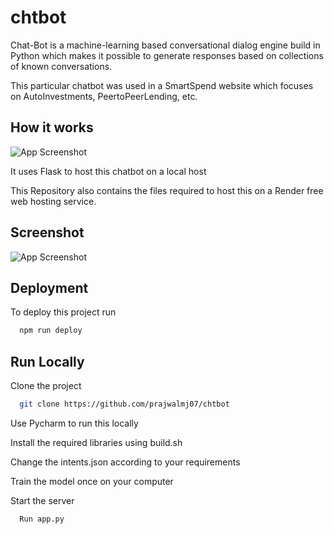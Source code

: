# chtbot
Chat-Bot is a machine-learning based conversational dialog engine build in Python which makes it possible to generate responses based on collections of known conversations.

This particular chatbot was used in a SmartSpend website which focuses on AutoInvestments, PeertoPeerLending, etc.

## How it works

![App Screenshot](https://spgon.com/wp-content/uploads/2019/07/How-chatbot-works-600x387.jpg)

It uses Flask to host this chatbot on a local host 

This Repository also contains the files required to host this on a Render free web hosting service.

## Screenshot


![App Screenshot](https://github.com/prajwalmj07/chtbot/blob/main/static/images/screenshot.png)

## Deployment

To deploy this project run

```bash
  npm run deploy
```

## Run Locally

Clone the project

```bash
  git clone https://github.com/prajwalmj07/chtbot
```
Use Pycharm to run this locally

Install the required libraries using build.sh

Change the intents.json according to your requirements

Train the model once on your computer 

Start the server

```bash
  Run app.py
```
